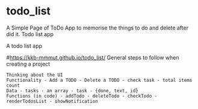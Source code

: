 # todo_list
A Simple Page of ToDo App to memorise the things to do and delete after did it.
Todo list app

A todo list app

#https://kkb-mmmut.github.io/todo_list/
General steps to follow when creating a project

    Thinking about the UI
    Functionality - Add a TODO - Delete a TODO - check task - total items count
    Data - tasks - an array - task - {done, text, id}
    Functions (in code) - addTodo - deleteTodo - checkTodo - renderTodosList - showNotification
